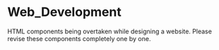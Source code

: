 # Web_Development
HTML components being overtaken while designing a website. Please revise these components completely one by one. 
